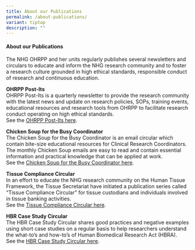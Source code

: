 ```yaml
---
title: About our Publications
permalink: /about-publications/
variant: tiptap
description: ""
---
```

<h4><strong>About our Publications</strong></h4>
<p>The NHG OHRPP and her units regularly publishes several newsletters and
circulars to educate and inform the NHG research community and to foster
a research culture grounded in high ethical standards, responsible conduct
of research and continuous education.</p>
<p></p>
<p><strong>OHRPP Post-Its</strong>
<br>OHRPP Post-Its is a quarterly newsletter to provide the research community
with the latest news and update on research policies, SOPs, training events,
educational resources and research tools from OHRPP to facilitate research
conduct operating on high ethical standards.
<br>See the <a href="/ohrpp-post-its/" rel="noopener nofollow" target="_blank">OHRPP Post-Its here</a>.</p>
<p></p>
<p><strong>Chicken Soup for the Busy Coordinator</strong>
<br>The Chicken Soup for the Busy Coordinator is an email circular which contain
bite-size educational resources for Clinical Research Coordinators. The
monthly Chicken Soup emails are easy to read and contain essential information
and practical knowledge that can be applied at work.
<br>See the <a href="/chicken-soup-for-the-busy-coordinator/" rel="noopener nofollow" target="_blank">Chicken Soup for the Busy Coordinator here</a>.</p>
<p></p>
<p><strong>Tissue Compliance Circular</strong>
<br>In an effort to educate the NHG research community on the Human Tissue
Framework, the Tissue Secretariat have initiated a publication series called
“Tissue Compliance Circular” for tissue custodians and individuals involved
in tissue banking activities.
<br>See the <a href="/tissue-compliance-circular/" rel="noopener nofollow" target="_blank">Tissue Compliance Circular here</a>.</p>
<p></p>
<p><strong>HBR Case Study Circular</strong>
<br>The HBR Case Study Circular shares good practices and negative examples
using short case studies on a regular basis to help researchers understand
the what-to’s and how-to’s of Human Biomedical Research Act (HBRA).
<br>See the <a href="/hbr-case-studies/" rel="noopener nofollow" target="_blank">HBR Case Study Circular here</a>.</p>
<p></p>
<p></p>